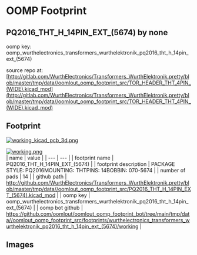 # OOMP Footprint  
## PQ2016_THT_H_14PIN_EXT_(5674)  by none  
  
oomp key: oomp_wurthelectronics_transformers_wurthelektronik_pq2016_tht_h_14pin_ext_(5674)  
  
source repo at: [http://gitlab.com/WurthElectronics/Transformers_WurthElektronik.pretty/blob/master/tmp/data//oomlout_oomp_footprint_src/TOR_HEADER_THT_4PIN_(WIDE).kicad_mod](http://gitlab.com/WurthElectronics/Transformers_WurthElektronik.pretty/blob/master/tmp/data//oomlout_oomp_footprint_src/TOR_HEADER_THT_4PIN_(WIDE).kicad_mod)  
## Footprint  
  
[![working_kicad_pcb_3d.png](working_kicad_pcb_3d_600.png)](working_kicad_pcb_3d.png)  
  
[![working.png](working_600.png)](working.png)  
| name | value | 
| --- | --- | 
| footprint name | PQ2016_THT_H_14PIN_EXT_(5674) | 
| footprint description | PACKAGE STYLE: PQ2016MOUNTING: THTPINS: 14BOBBIN: 070-5674 | 
| number of pads | 14 | 
| github path | http://github.com/WurthElectronics/Transformers_WurthElektronik.pretty/blob/master/tmp/data//oomlout_oomp_footprint_src/PQ2016_THT_H_14PIN_EXT_(5674).kicad_mod | 
| oomp key | oomp_wurthelectronics_transformers_wurthelektronik_pq2016_tht_h_14pin_ext_(5674) | 
| oomp bot github | https://github.com/oomlout/oomlout_oomp_footprint_bot/tree/main/tmp/data//oomlout_oomp_footprint_src/footprints/wurthelectronics_transformers_wurthelektronik_pq2016_tht_h_14pin_ext_(5674)/working | 
## Images  
